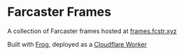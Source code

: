 # Farcaster Frames

A collection of Farcaster frames hosted at [frames.fcstr.xyz](https://frames.fcstr.xyz/)

Built with [Frog](https://frog.fm/), deployed as a [Cloudflare Worker](https://developers.cloudflare.com/workers/)
